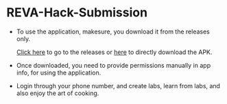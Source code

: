 # REVA-Hack-Submission
* To use the application, makesure, you download it from the releases only.  

     [Click here](https://github.com/Team-Hack-Reva/REVA-Hack-Submission/releases/tag/1.0.1 "Link to releases") to go to the releases or [here](https://github.com/Team-Hack-Reva/REVA-Hack-Submission/releases/download/1.0.1/MomsTouchCookbooksv1.0.1.apk "Link to APK directly") to directly download the APK.  

* Once downloaded, you need to provide permissions manually in app info, for using the application.
* Login through your phone number, and create labs, learn from labs, and also enjoy the art of cooking.
